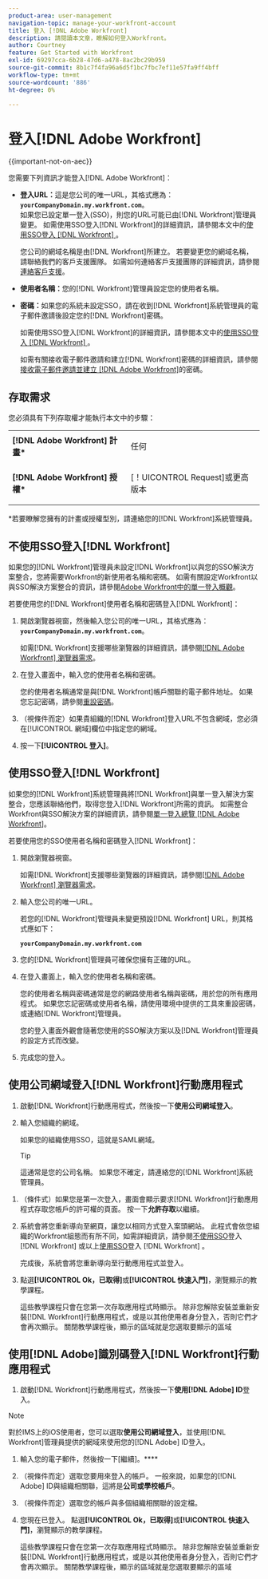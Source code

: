 ```yaml
---
product-area: user-management
navigation-topic: manage-your-workfront-account
title: 登入 [!DNL Adobe Workfront]
description: 請閱讀本文章，瞭解如何登入Workfront。
author: Courtney
feature: Get Started with Workfront
exl-id: 69297cca-6b28-47d6-a478-8ac2bc29b959
source-git-commit: 8b1c7f4fa96a6d5f1bc7fbc7ef11e57fa9ff4bff
workflow-type: tm+mt
source-wordcount: '886'
ht-degree: 0%

---
```


# 登入[!DNL Adobe Workfront]

{{important-not-on-aec}}

您需要下列資訊才能登入[!DNL Adobe Workfront]：

* **登入URL：**&#x200B;這是您公司的唯一URL，其格式應為： **`yourCompanyDomain.my.workfront.com`**。\
   如果您已設定單一登入(SSO)，則您的URL可能已由[!DNL Workfront]管理員變更。 如需使用SSO登入[!DNL Workfront]的詳細資訊，請參閱本文中的[使用SSO登入 [!DNL Workfront] ](#log-in-to-workfront-with-sso)。

  您公司的網域名稱是由[!DNL Workfront]所建立。 若要變更您的網域名稱，請聯絡我們的客戶支援團隊。 如需如何連絡客戶支援團隊的詳細資訊，請參閱[連絡客戶支援](../../../workfront-basics/tips-tricks-and-troubleshooting/contact-customer-support.md)。

* **使用者名稱：**&#x200B;您的[!DNL Workfront]管理員設定您的使用者名稱。
* **密碼：**&#x200B;如果您的系統未設定SSO，請在收到[!DNL Workfront]系統管理員的電子郵件邀請後設定您的[!DNL Workfront]密碼。

  如需使用SSO登入[!DNL Workfront]的詳細資訊，請參閱本文中的[使用SSO登入 [!DNL Workfront] ](#log-in-to-workfront-with-sso)。

  如需有關接收電子郵件邀請和建立[!DNL Workfront]密碼的詳細資訊，請參閱[接收電子郵件邀請並建立 [!DNL Adobe Workfront]](../../../workfront-basics/manage-your-account-and-profile/managing-your-workfront-account/receive-email-invitations.md)的密碼。

## 存取需求

您必須具有下列存取權才能執行本文中的步驟：

<table style="table-layout:auto"> 
 <col> 
 </col> 
 <col> 
 </col> 
 <tbody> 
  <tr> 
   <td role="rowheader"><strong>[!DNL Adobe Workfront] 計畫*</strong></td> 
   <td> <p>任何</p> </td> 
  </tr> 
  <tr> 
   <td role="rowheader"><strong>[!DNL Adobe Workfront] 授權*</strong></td> 
   <td> <p>[！UICONTROL Request]或更高版本</p> </td> 
  </tr> 
 </tbody> 
</table>

&#42;若要瞭解您擁有的計畫或授權型別，請連絡您的[!DNL Workfront]系統管理員。

## 不使用SSO登入[!DNL Workfront]

如果您的[!DNL Workfront]管理員未設定[!DNL Workfront]以與您的SSO解決方案整合，您將需要Workfront的新使用者名稱和密碼。 如需有關設定Workfront以與SSO解決方案整合的資訊，請參閱[Adobe Workfront中的單一登入概觀](../../../administration-and-setup/add-users/single-sign-on/sso-in-workfront.md)。

若要使用您的[!DNL Workfront]使用者名稱和密碼登入[!DNL Workfront]：

1. 開啟瀏覽器視窗，然後輸入您公司的唯一URL，其格式應為： **`yourCompanyDomain.my.workfront.com`**。

   如需[!DNL Workfront]支援哪些瀏覽器的詳細資訊，請參閱[[!DNL Adobe Workfront] 瀏覽器需求](../../../workfront-basics/workfront-browser-requirements.md)。

1. 在登入畫面中，輸入您的使用者名稱和密碼。

   您的使用者名稱通常是與[!DNL Workfront]帳戶關聯的電子郵件地址。 如果您忘記密碼，請參閱[重設密碼](../../../workfront-basics/manage-your-account-and-profile/managing-your-workfront-account/reset-your-password.md)。

1. （視條件而定）如果貴組織的[!DNL Workfront]登入URL不包含網域，您必須在[!UICONTROL 網域]欄位中指定您的網域。
1. 按一下&#x200B;**[!UICONTROL 登入]**。

## 使用SSO登入[!DNL Workfront]

如果您的[!DNL Workfront]系統管理員將[!DNL Workfront]與單一登入解決方案整合，您應該聯絡他們，取得您登入[!DNL Workfront]所需的資訊。 如需整合Workfront與SSO解決方案的詳細資訊，請參閱[單一登入總覽 [!DNL Adobe Workfront]](../../../administration-and-setup/add-users/single-sign-on/sso-in-workfront.md)。

若要使用您的SSO使用者名稱和密碼登入[!DNL Workfront]：

1. 開啟瀏覽器視窗。

   如需[!DNL Workfront]支援哪些瀏覽器的詳細資訊，請參閱[[!DNL Adobe Workfront] 瀏覽器需求](../../../workfront-basics/workfront-browser-requirements.md)。

1. 輸入您公司的唯一URL。

   若您的[!DNL Workfront]管理員未變更預設[!DNL Workfront] URL，則其格式應如下：

   **`yourCompanyDomain.my.workfront.com`**

1. 您的[!DNL Workfront]管理員可確保您擁有正確的URL。
1. 在登入畫面上，輸入您的使用者名稱和密碼。

   您的使用者名稱與密碼通常是您的網路使用者名稱與密碼，用於您的所有應用程式。 如果您忘記密碼或使用者名稱，請使用環境中提供的工具來重設密碼，或連絡[!DNL Workfront]管理員。

   您的登入畫面外觀會隨著您使用的SSO解決方案以及[!DNL Workfront]管理員的設定方式而改變。

1. 完成您的登入。

## 使用公司網域登入[!DNL Workfront]行動應用程式

1. 啟動[!DNL Workfront]行動應用程式，然後按一下&#x200B;**使用公司網域登入**。

1. 輸入您組織的網域。

   如果您的組織使用SSO，這就是SAML網域。

   >[!TIP]
   >
   >這通常是您的公司名稱。 如果您不確定，請連絡您的[!DNL Workfront]系統管理員。

<!--1. Specify the [!DNL Workfront] URL for your company or the link to your SAML authentication portal.

   The [!DNL Workfront] URL should display in the following format:
   **`yourDomain.my.workfront.com`**

   For example:

   **`swains.my.workfront.com`**

1. If you are logging in with you SAML credentials, follow the login steps from your SAML authentication portal.

   Your [!DNL Workfront] administrator must enable SAML 2.0 authentication with the [!DNL Workfront] web application in order to log in with your SAML credentials. For information about how to enable SAML 2.0, see the section [Configure [!DNL Adobe Workfront] with SAML 2.0](../../../administration-and-setup/add-users/single-sign-on/configure-workfront-saml-2.md#saml-with-workfront-web-app) in the article [Configure [!DNL Adobe Workfront] with SAML 2.0](../../../administration-and-setup/add-users/single-sign-on/configure-workfront-saml-2.md). If you cannot log in as described in this section, contact your Workfront administrator.

1. Tap **[!UICONTROL Continue in browser]**.
1. Specify the **[!UICONTROL Username]** of your [!DNL Workfront] account or SAML user.
1. Specify the **[!UICONTROL Password]** for your [!DNL Workfront] account or SAML user.-->

1. （條件式）如果您是第一次登入，畫面會顯示要求[!DNL Workfront]行動應用程式存取您帳戶的許可權的頁面。 按一下&#x200B;**允許存取**&#x200B;以繼續。

1. 系統會將您重新導向至網頁，讓您以相同方式登入案頭網站。 此程式會依您組織的Workfront組態而有所不同，如需詳細資訊，請參閱[不使用SSO](#log-in-to-workfront-without-sso)登入 [!DNL Workfront] 或以上[使用SSO](#log-in-to-workfront-with-sso)登入 [!DNL Workfront] 。

   完成後，系統會將您重新導向至行動應用程式並登入。

1. 點選&#x200B;**[!UICONTROL Ok，已取得]**&#x200B;或&#x200B;**[!UICONTROL 快速入門]**，瀏覽顯示的教學課程。

   這些教學課程只會在您第一次存取應用程式時顯示。 除非您解除安裝並重新安裝[!DNL Workfront]行動應用程式，或是以其他使用者身分登入，否則它們才會再次顯示。 關閉教學課程後，顯示的區域就是您選取要顯示的區域

## 使用[!DNL Adobe]識別碼登入[!DNL Workfront]行動應用程式

1. 啟動[!DNL Workfront]行動應用程式，然後按一下&#x200B;**使用[!DNL Adobe] ID**&#x200B;登入。

>[!NOTE]
>
>對於IMS上的iOS使用者，您可以選取&#x200B;**使用公司網域登入**，並使用[!DNL Workfront]管理員提供的網域來使用您的[!DNL Adobe] ID登入。

1. 輸入您的電子郵件，然後按一下[繼續]。****

1. （視條件而定）選取您要用來登入的帳戶。 一般來說，如果您的[!DNL Adobe] ID與組織相關聯，這將是&#x200B;**公司或學校帳戶**。

1. （視條件而定）選取您的帳戶與多個組織相關聯的設定檔。

1. 您現在已登入。 點選&#x200B;**[!UICONTROL Ok，已取得]**&#x200B;或&#x200B;**[!UICONTROL 快速入門]**，瀏覽顯示的教學課程。

   這些教學課程只會在您第一次存取應用程式時顯示。 除非您解除安裝並重新安裝[!DNL Workfront]行動應用程式，或是以其他使用者身分登入，否則它們才會再次顯示。 關閉教學課程後，顯示的區域就是您選取要顯示的區域